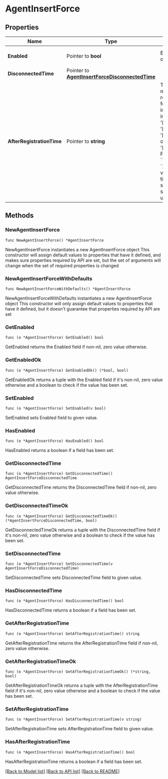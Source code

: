 # AgentInsertForce

## Properties

Name | Type | Description | Notes
------------ | ------------- | ------------- | -------------
**Enabled** | Pointer to **bool** | Enable force option | [optional] [default to true]
**DisconnectedTime** | Pointer to [**AgentInsertForceDisconnectedTime**](AgentInsertForceDisconnectedTime.md) |  | [optional] 
**AfterRegistrationTime** | Pointer to **string** | Time the agent must has been registered to force the insertion. Time in seconds, ‘[n_days]d’, ‘[n_hours]h’, ‘[n_minutes]m’ or ‘[n_seconds]s’. For example, &#x60;7d&#x60;, &#x60;10s&#x60; and &#x60;10&#x60; are valid values. If no time unit is specified, seconds are used | [optional] [default to "1h"]

## Methods

### NewAgentInsertForce

`func NewAgentInsertForce() *AgentInsertForce`

NewAgentInsertForce instantiates a new AgentInsertForce object
This constructor will assign default values to properties that have it defined,
and makes sure properties required by API are set, but the set of arguments
will change when the set of required properties is changed

### NewAgentInsertForceWithDefaults

`func NewAgentInsertForceWithDefaults() *AgentInsertForce`

NewAgentInsertForceWithDefaults instantiates a new AgentInsertForce object
This constructor will only assign default values to properties that have it defined,
but it doesn't guarantee that properties required by API are set

### GetEnabled

`func (o *AgentInsertForce) GetEnabled() bool`

GetEnabled returns the Enabled field if non-nil, zero value otherwise.

### GetEnabledOk

`func (o *AgentInsertForce) GetEnabledOk() (*bool, bool)`

GetEnabledOk returns a tuple with the Enabled field if it's non-nil, zero value otherwise
and a boolean to check if the value has been set.

### SetEnabled

`func (o *AgentInsertForce) SetEnabled(v bool)`

SetEnabled sets Enabled field to given value.

### HasEnabled

`func (o *AgentInsertForce) HasEnabled() bool`

HasEnabled returns a boolean if a field has been set.

### GetDisconnectedTime

`func (o *AgentInsertForce) GetDisconnectedTime() AgentInsertForceDisconnectedTime`

GetDisconnectedTime returns the DisconnectedTime field if non-nil, zero value otherwise.

### GetDisconnectedTimeOk

`func (o *AgentInsertForce) GetDisconnectedTimeOk() (*AgentInsertForceDisconnectedTime, bool)`

GetDisconnectedTimeOk returns a tuple with the DisconnectedTime field if it's non-nil, zero value otherwise
and a boolean to check if the value has been set.

### SetDisconnectedTime

`func (o *AgentInsertForce) SetDisconnectedTime(v AgentInsertForceDisconnectedTime)`

SetDisconnectedTime sets DisconnectedTime field to given value.

### HasDisconnectedTime

`func (o *AgentInsertForce) HasDisconnectedTime() bool`

HasDisconnectedTime returns a boolean if a field has been set.

### GetAfterRegistrationTime

`func (o *AgentInsertForce) GetAfterRegistrationTime() string`

GetAfterRegistrationTime returns the AfterRegistrationTime field if non-nil, zero value otherwise.

### GetAfterRegistrationTimeOk

`func (o *AgentInsertForce) GetAfterRegistrationTimeOk() (*string, bool)`

GetAfterRegistrationTimeOk returns a tuple with the AfterRegistrationTime field if it's non-nil, zero value otherwise
and a boolean to check if the value has been set.

### SetAfterRegistrationTime

`func (o *AgentInsertForce) SetAfterRegistrationTime(v string)`

SetAfterRegistrationTime sets AfterRegistrationTime field to given value.

### HasAfterRegistrationTime

`func (o *AgentInsertForce) HasAfterRegistrationTime() bool`

HasAfterRegistrationTime returns a boolean if a field has been set.


[[Back to Model list]](../README.md#documentation-for-models) [[Back to API list]](../README.md#documentation-for-api-endpoints) [[Back to README]](../README.md)


